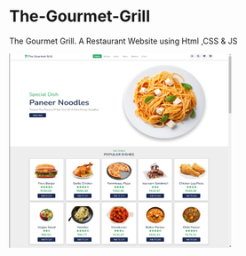 # The-Gourmet-Grill
The Gourmet Grill. A Restaurant Website using Html ,CSS &amp; JS


<div float="right" width="400">
<img align="left" height="350" width="400" src="Website.jpg" /> </a>
</div>

